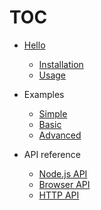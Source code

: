 # TOC

* [Hello](hello.md)
  * [Installation](install.md)
  * [Usage](usage.md)

* Examples
  * [Simple](install.md#0)
  * [Basic](usage.md#4)
  * [Advanced](usage.md#5)

* API reference
  * [Node.js API](install.md#1)
  * [Browser API](usage.md#2)
  * [HTTP API](usage.md#3)
